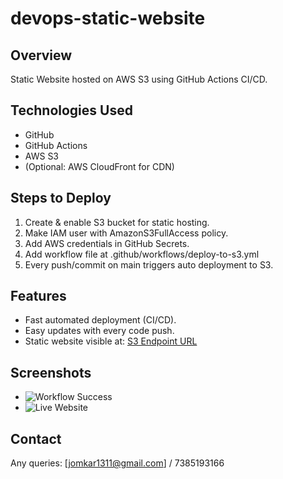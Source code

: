 # devops-static-website

## Overview
Static Website hosted on AWS S3 using GitHub Actions CI/CD.

## Technologies Used
- GitHub
- GitHub Actions
- AWS S3
- (Optional: AWS CloudFront for CDN)

## Steps to Deploy
1. Create & enable S3 bucket for static hosting.
2. Make IAM user with AmazonS3FullAccess policy.
3. Add AWS credentials in GitHub Secrets.
4. Add workflow file at .github/workflows/deploy-to-s3.yml
5. Every push/commit on main triggers auto deployment to S3.

## Features
- Fast automated deployment (CI/CD).
- Easy updates with every code push.
- Static website visible at: [S3 Endpoint URL](http://omkar-staticwebsite-bucket.s3-website.ap-south-1.amazonaws.com)

## Screenshots
- ![Workflow Success](IMAGE_URL)
- ![Live Website](IMAGE_URL)

## Contact
Any queries: [jomkar1311@gmail.com] / 7385193166
